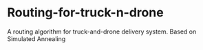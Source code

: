 # Routing-for-truck-n-drone
 A routing algorithm for truck-and-drone delivery system. Based on Simulated Annealing 
